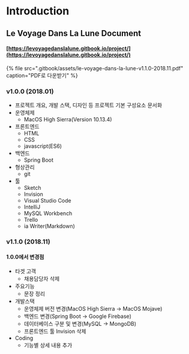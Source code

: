 # Introduction

## Le Voyage Dans La Lune Document

#### [https://levoyagedanslalune.gitbook.io/project/](https://levoyagedanslalune.gitbook.io/project/)

{% file src=".gitbook/assets/le-voyage-dans-la-lune-v1.1.0-2018.11.pdf" caption="PDF로 다운받기" %}

### v1.0.0 \(2018.01\)

* 프로젝트 개요, 개발 스택, 디자인 등 프로젝트 기본 구성요소 문서화
* 운영체제
  * MacOS High Sierra\(Version 10.13.4\)
* 프론트엔드
  * HTML
  * CSS
  * javascript\(ES6\)
* 백엔드
  * Spring Boot
* 형상관리
  * git
* 툴
  * Sketch
  * Invision
  * Visual Studio Code
  * IntelliJ
  * MySQL Workbench
  * Trello
  * ia Writer\(Markdown\)

### v1.1.0 \(2018.11\)

#### 1.0.0에서 변경점

* 타겟 고객
  * 채용담당자 삭제
* 주요기능
  * 문장 정리
* 개발스택
  * 운영체제 버전 변경\(MacOS High Sierra -&gt; MacOS Mojave\)
  * 백엔드 변경\(Spring Boot -&gt; Google Firebase\)
  * 데이터베이스 구분 및 변경\(MySQL -&gt; MongoDB\)
  * 프론트엔드 툴 Invision 삭제
* Coding
  * 기능별 상세 내용 추가

